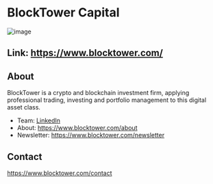 # BlockTower Capital

![image](https://user-images.githubusercontent.com/25411371/119943347-8982a580-bf58-11eb-89e2-a6ea0dcc929a.png)


## Link: https://www.blocktower.com/

## About
BlockTower is a crypto and blockchain investment firm, applying professional trading, investing and portfolio management to this digital asset class.

* Team: [LinkedIn](https://www.linkedin.com/search/results/people/?currentCompany=%5B%2211186126%22%5D&origin=COMPANY_PAGE_CANNED_SEARCH&sid=IL1)
* About: https://www.blocktower.com/about
* Newsletter: https://www.blocktower.com/newsletter

## Contact
https://www.blocktower.com/contact
